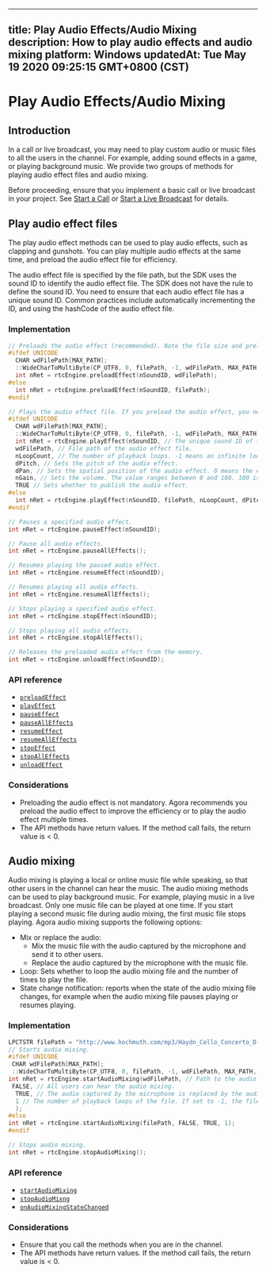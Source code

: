 
---
title: Play Audio Effects/Audio Mixing
description: How to play audio effects and audio mixing
platform: Windows
updatedAt: Tue May 19 2020 09:25:15 GMT+0800 (CST)
---
# Play Audio Effects/Audio Mixing
## Introduction
In a call or live broadcast, you may need to play custom audio or music files to all the users in the channel. For example, adding sound effects in a game, or playing background music. We provide two groups of methods for playing audio effect files and audio mixing.

Before proceeding, ensure that you implement a basic call or live broadcast in your project. See [Start a Call](../../en/Video/start_call_windows.md) or [Start a Live Broadcast](../../en/Video/start_live_windows.md) for details.
## Play audio effect files

The play audio effect methods can be used to play audio effects, such as clapping and gunshots. You can play multiple audio effects at the same time, and preload the audio effect file for efficiency.

The audio effect file is specified by the file path, but the SDK uses the sound ID to identify the audio effect file. The SDK does not have the rule to define the sound ID. You need to ensure that each audio effect file has a unique sound ID. Common practices include automatically incrementing the ID, and using the hashCode of the audio effect file.

### Implementation

```c++
// Preloads the audio effect (recommended). Note the file size and preload the file before joining the channel.
#ifdef UNICODE
  CHAR wdFilePath[MAX_PATH];
  ::WideCharToMultiByte(CP_UTF8, 0, filePath, -1, wdFilePath, MAX_PATH, NULL, NULL);
  int nRet = rtcEngine.preloadEffect(nSoundID, wdFilePath);
#else
  int nRet = rtcEngine.preloadEffect(nSoundID, filePath);
#endif

// Plays the audio effect file. If you preload the audio effect, you need to specify nSoundID.
#ifdef UNICODE
  CHAR wdFilePath[MAX_PATH];
  ::WideCharToMultiByte(CP_UTF8, 0, filePath, -1, wdFilePath, MAX_PATH, NULL, NULL);
  int nRet = rtcEngine.playEffect(nSoundID, // The unique sound ID of the audio effect.
  wdFilePath, // File path of the audio effect file.
  nLoopCount, // The number of playback loops. -1 means an infinite loop.
  dPitch, // Sets the pitch of the audio effect.
  dPan, // Sets the spatial position of the audio effect. 0 means the effect shows ahead.
  nGain, // Sets the volume. The value ranges between 0 and 100. 100 is the original volume.
  TRUE // Sets whether to publish the audio effect.
#else
  int nRet = rtcEngine.playEffect(nSoundID, filePath, nLoopCount, dPitch, dPan, nGain, TRUE);
#endif

// Pauses a specified audio effect.
int nRet = rtcEngine.pauseEffect(nSoundID);

// Pause all audio effects.
int nRet = rtcEngine.pauseAllEffects();

// Resumes playing the paused audio effect.
int nRet = rtcEngine.resumeEffect(nSoundID);

// Resumes playing all audio effects.
int nRet = rtcEngine.resumeAllEffects();

// Stops playing a specified audio effect.
int nRet = rtcEngine.stopEffect(nSoundID);

// Stops playing all audio effects.
int nRet = rtcEngine.stopAllEffects();

// Releases the preloaded audio effect from the memory.
int nRet = rtcEngine.unloadEffect(nSoundID);
```

### API reference

- [`preloadEffect`](https://docs.agora.io/en/Video/API%20Reference/cpp/classagora_1_1rtc_1_1_i_rtc_engine.html#a02d0b23b0b66e8fb0e898eb2811a8e74)
- [`playEffect`](https://docs.agora.io/en/Video/API%20Reference/cpp/classagora_1_1rtc_1_1_i_rtc_engine.html#a7f4ddb5170b19a471d8c3c721fa19c8d)
- [`pauseEffect`](https://docs.agora.io/en/Video/API%20Reference/cpp/classagora_1_1rtc_1_1_i_rtc_engine.html#a3c820db172c7fb43da58d81b7916d174)
- [`pauseAllEffects`](https://docs.agora.io/en/Video/API%20Reference/cpp/classagora_1_1rtc_1_1_i_rtc_engine.html#ad731a94d9db9e2c3390e1443b379095f)
- [`resumeEffect`](https://docs.agora.io/en/Video/API%20Reference/cpp/classagora_1_1rtc_1_1_i_rtc_engine.html#a6489955af474172afe4f4b44e4edb38a)
- [`resumeAllEffects`](https://docs.agora.io/en/Video/API%20Reference/cpp/classagora_1_1rtc_1_1_i_rtc_engine.html#a2fc1b5996df964f8e12ce579e0eb5f98)
- [`stopEffect`](https://docs.agora.io/en/Video/API%20Reference/cpp/classagora_1_1rtc_1_1_i_rtc_engine.html#ad74eb7c7799b8762bff2b1e7e7bba8b9)
- [`stopAllEffects`](https://docs.agora.io/en/Video/API%20Reference/cpp/classagora_1_1rtc_1_1_i_rtc_engine.html#a888ecfec4fda81831988898420d60e49)
- [`unloadEffect`](https://docs.agora.io/en/Video/API%20Reference/cpp/classagora_1_1rtc_1_1_i_rtc_engine.html#aa560240d5994be0c1a7853e96077e5f9)

### Considerations

-  Preloading the audio effect is not mandatory. Agora recommends you preload the audio effect to improve the efficiency or to play the audio effect multiple times.
- The API methods have return values. If the method call fails, the return value is < 0.

## Audio mixing

Audio mixing is playing a local or online music file while speaking, so that other users in the channel can hear the music. The audio mixing methods can be used to play background music. For example, playing music in a live broadcast. Only one music file can be played at one time. If you start playing a second music file during audio mixing, the first music file stops playing.
Agora audio mixing supports the following options:

- Mix or replace the audio: 
	- Mix the music file with the audio captured by the microphone and send it to other users.
	- Replace the audio captured by the microphone with the music file.
- Loop: Sets whether to loop the audio mixing file and the number of times to play the file.
- State change notification: reports when the state of the audio mixing file changes, for example when the audio mixing file pauses playing or resumes playing.


### Implementation

```c++
LPCTSTR filePath = "http://www.hochmuth.com/mp3/Haydn_Cello_Concerto_D-1.mp3";
// Starts audio mixing.
#ifdef UNICODE
 CHAR wdFilePath[MAX_PATH];
 ::WideCharToMultiByte(CP_UTF8, 0, filePath, -1, wdFilePath, MAX_PATH, NULL, NULL);
int nRet = rtcEngine.startAudioMixing(wdFilePath, // Path to the audio mixing file.
 FALSE, // All users can hear the audio mixing.
  TRUE, // The audio captured by the microphone is replaced by the audio mixing file.
  1 // The number of playback loops of the file. If set to -1, the file loops infinitely.
  );
#else
int nRet = rtcEngine.startAudioMixing(filePath, FALSE, TRUE, 1);
#endif

// Stops audio mixing.
int nRet = rtcEngine.stopAudioMixing();
```

### API reference

- [`startAudioMixing`](https://docs.agora.io/en/Video/API%20Reference/cpp/classagora_1_1rtc_1_1_i_rtc_engine.html#a6f573cd61d53147ed6a2b7f033091d86)
- [`stopAudioMixng`](https://docs.agora.io/en/Video/API%20Reference/cpp/classagora_1_1rtc_1_1_i_rtc_engine.html#a2b90cbf4142c913b3efa795482713b08)
- [`onAudioMixingStateChanged`](https://docs.agora.io/en/Video/API%20Reference/cpp/classagora_1_1rtc_1_1_i_rtc_engine_event_handler.html#a298389513bfaa50af4277fc3296e3f22)

### Considerations

- Ensure that you call the methods when you are in the channel.
- The API methods have return values. If the method call fails, the return value is < 0.
